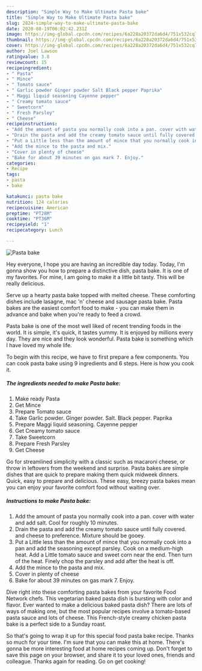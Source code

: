 ```yaml
---
description: "Simple Way to Make Ultimate Pasta bake"
title: "Simple Way to Make Ultimate Pasta bake"
slug: 2824-simple-way-to-make-ultimate-pasta-bake
date: 2020-08-19T06:02:42.231Z
image: https://img-global.cpcdn.com/recipes/6a228a20372da6d4/751x532cq70/pasta-bake-recipe-main-photo.jpg
thumbnail: https://img-global.cpcdn.com/recipes/6a228a20372da6d4/751x532cq70/pasta-bake-recipe-main-photo.jpg
cover: https://img-global.cpcdn.com/recipes/6a228a20372da6d4/751x532cq70/pasta-bake-recipe-main-photo.jpg
author: Joel Lawson
ratingvalue: 3.8
reviewcount: 15
recipeingredient:
- " Pasta"
- " Mince"
- " Tomato sauce"
- " Garlic powder Ginger powder Salt Black pepper Paprika"
- " Maggi liquid seasoning Cayenne pepper"
- " Creamy tomato sauce"
- " Sweetcorn"
- " Fresh Parsley"
- " Cheese"
recipeinstructions:
- "Add the amount of pasta you normally cook into a pan. cover with water and add salt. Cool for roughly 10 minutes."
- "Drain the pasta and add the creamy tomato sauce until fully covered. and cheese to preference. Mixture should be gooey."
- "Put a Little less than the amount of mince that you normally cook into a pan and add the seasoning except parsley. Cook on a medium-high heat. Add a Little tomato sauce and sweet corn near the end. Then turn of the heat. Finely chop the parsley and add after the heat is off."
- "Add the mince to the pasta and mix."
- "Cover in plenty of cheese"
- "Bake for about 39 minutes on gas mark 7. Enjoy."
categories:
- Recipe
tags:
- pasta
- bake

katakunci: pasta bake 
nutrition: 124 calories
recipecuisine: American
preptime: "PT28M"
cooktime: "PT36M"
recipeyield: "1"
recipecategory: Lunch

---
```



![Pasta bake](https://img-global.cpcdn.com/recipes/6a228a20372da6d4/751x532cq70/pasta-bake-recipe-main-photo.jpg)

Hey everyone, I hope you are having an incredible day today. Today, I'm gonna show you how to prepare a distinctive dish, pasta bake. It is one of my favorites. For mine, I am going to make it a little bit tasty. This will be really delicious.

Serve up a hearty pasta bake topped with melted cheese. These comforting dishes include lasagne, mac &#39;n&#39; cheese and sausage pasta bake. Pasta bakes are the easiest comfort food to make - you can make them in advance and bake when you&#39;re ready to feed a crowd.

Pasta bake is one of the most well liked of recent trending foods in the world. It is simple, it's quick, it tastes yummy. It is enjoyed by millions every day. They are nice and they look wonderful. Pasta bake is something which I have loved my whole life.


To begin with this recipe, we have to first prepare a few components. You can cook pasta bake using 9 ingredients and 6 steps. Here is how you cook it.

<!--inarticleads1-->

##### The ingredients needed to make Pasta bake:

1. Make ready  Pasta
1. Get  Mince
1. Prepare  Tomato sauce
1. Take  Garlic powder. Ginger powder. Salt. Black pepper. Paprika
1. Prepare  Maggi liquid seasoning. Cayenne pepper
1. Get  Creamy tomato sauce
1. Take  Sweetcorn
1. Prepare  Fresh Parsley
1. Get  Cheese


Go for streamlined simplicity with a classic such as macaroni cheese, or throw in leftovers from the weekend and surprise. Pasta bakes are simple dishes that are quick to prepare making them quick midweek dinners. Quick, easy to prepare and delicious. These easy, breezy pasta bakes mean you can enjoy your favorite comfort food without waiting over. 

<!--inarticleads2-->

##### Instructions to make Pasta bake:

1. Add the amount of pasta you normally cook into a pan. cover with water and add salt. Cool for roughly 10 minutes.
1. Drain the pasta and add the creamy tomato sauce until fully covered. and cheese to preference. Mixture should be gooey.
1. Put a Little less than the amount of mince that you normally cook into a pan and add the seasoning except parsley. Cook on a medium-high heat. Add a Little tomato sauce and sweet corn near the end. Then turn of the heat. Finely chop the parsley and add after the heat is off.
1. Add the mince to the pasta and mix.
1. Cover in plenty of cheese
1. Bake for about 39 minutes on gas mark 7. Enjoy.


Dive right into these comforting pasta bakes from your favorite Food Network chefs. This vegetarian baked pasta dish is bursting with color and flavor. Ever wanted to make a delicious baked pasta dish? There are lots of ways of making one, but the most popular recipes involve a tomato-based pasta sauce and lots of cheese. This French-style creamy chicken pasta bake is a perfect side to a Sunday roast. 

So that's going to wrap it up for this special food pasta bake recipe. Thanks so much for your time. I'm sure that you can make this at home. There's gonna be more interesting food at home recipes coming up. Don't forget to save this page on your browser, and share it to your loved ones, friends and colleague. Thanks again for reading. Go on get cooking!
